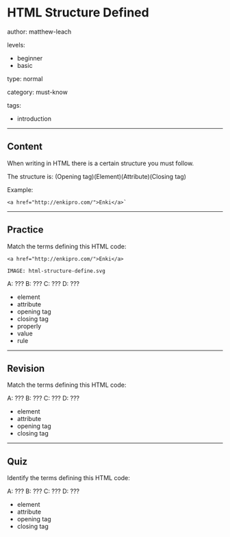 # HTML Structure Defined
author: matthew-leach

levels:
  - beginner
  - basic

type: normal

category: must-know

tags:
  - introduction

---
## Content

When writing in HTML there is a certain structure you must follow.

The structure is:
(Opening tag)(Element)(Attribute)(Closing tag)

Example:
```
<a href="http://enkipro.com/">Enki</a>`
```



---
## Practice

Match the terms defining this HTML code:

<!-- A  B      C                        D -->
`<a href="http://enkipro.com/">Enki</a>`

`IMAGE: html-structure-define.svg`

A: ???
B: ???
C: ???
D: ???

* element
* attribute
* opening tag
* closing tag
* properly
* value
* rule


---
## Revision

Match the terms defining this HTML code:

<!-- A  B      C                        D -->
<!--<a href="http://enkipro.com/">Enki</a>-->

<!-- IMAGE: html-structure-define.svg -->

A: ???
B: ???
C: ???
D: ???

* element
* attribute
* opening tag
* closing tag

---
## Quiz

Identify the terms defining this HTML code:

<!-- A  B      C                        D -->
<!--<a href="http://enkipro.com/">Enki</a>-->

<!-- IMAGE: html-structure-define.svg -->

A: ???
B: ???
C: ???
D: ???

* element
* attribute
* opening tag
* closing tag
